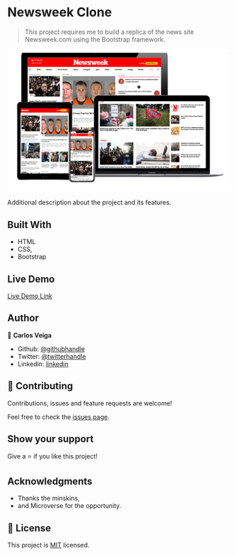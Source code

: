 # Newsweek Clone

> This project requires me to build a replica of the news site Newsweek.com using the Bootstrap framework.

![screenshot](./app_screenshot.png)

Additional description about the project and its features.

## Built With

- HTML
- CSS,
- Bootstrap

## Live Demo

[Live Demo Link](https://raw.githack.com/wrakc/newsweek-clone/feature/index.html)


## Author

👤 **Carlos Veiga**

- Github: [@githubhandle](https://github.com/carlosveigadev)
- Twitter: [@twitterhandle](https://twitter.com/carlosveigadev)
- Linkedin: [linkedin](https://linkedin.com/carlosveigadev)

## 🤝 Contributing

Contributions, issues and feature requests are welcome!

Feel free to check the [issues page](issues/).

## Show your support

Give a ⭐️ if you like this project!

## Acknowledgments

- Thanks the minskins,
- and Microverse for the opportunity.

## 📝 License

This project is [MIT](lic.url) licensed.
